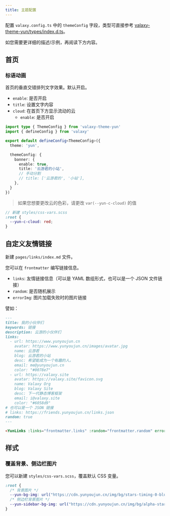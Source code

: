 ```yaml
---
title: 主题配置
---
```


配置 `valaxy.config.ts` 中的 `themeConfig` 字段，类型可直接参考 [valaxy-theme-yun/types/index.d.ts](https://github.com/YunYouJun/valaxy/blob/main/packages/valaxy-theme-yun/types/index.d.ts)。

如您需要更详细的描述/示例，再阅读下方内容。

## 首页

### 标语动画

首页的垂直交错排列文字效果。默认开启。

- `enable`: 是否开启
- `title`: 设置文字内容
- `cloud`: 在首页下方显示流动的云
  - `enable`: 是否开启

```ts
import type { ThemeConfig } from 'valaxy-theme-yun'
import { defineConfig } from 'valaxy'

export default defineConfig<ThemeConfig>({
  theme: 'yun',

  themeConfig: {
    banner: {
      enable: true,
      title: '云游君的小站',
      // 手动分割
      // title: ['云游君的', '小站'],
    },
  }
})
```

> 如果您想要更改云的色彩，请更改 `var(--yun-c-cloud)` 的值

```scss
// 新建 styles/css-vars.scss
:root {
  --yun-c-cloud: red;
}
```

## 自定义友情链接

新建 `pages/links/index.md` 文件。

您可以在 `frontmatter` 编写链接信息。

- `links`: 友情链接信息（可以是 YAML 数组形式，也可以是一个 JSON 文件链接）
- `random`: 是否随机展示
- `errorImg`: 图片加载失败时的图片链接

譬如：

```md
---
title: 我的小伙伴们
keywords: 链接
description: 云游的小伙伴们
links:
  - url: https://www.yunyoujun.cn
    avatar: https://www.yunyoujun.cn/images/avatar.jpg
    name: 云游君
    blog: 云游君的小站
    desc: 希望能成为一个有趣的人。
    email: me@yunyoujun.cn
    color: "#0078e7"
  - url: https://valaxy.site
    avatar: https://valaxy.site/favicon.svg
    name: Valaxy Org
    blog: Valaxy Site
    desc: 下一代静态博客框架
    email: i@valaxy.site
    color: "#6058d9"
# 也可以是一个 JSON 链接
# links: https://friends.yunyoujun.cn/links.json
random: true
---

<YunLinks :links="frontmatter.links" :random="frontmatter.random" errorImg="https://cdn.yunyoujun.cn/img/avatar/none.jpg" />
```

## 样式

### 覆盖背景、侧边栏图片

您可以新建 `styles/css-vars.scss`，覆盖默认 CSS 变量。

```css
:root {
  /* 背景图片 */
  --yun-bg-img: url("https://cdn.yunyoujun.cn/img/bg/stars-timing-0-blur-30px.jpg");
  /* 侧边栏背景图片 */
  --yun-sidebar-bg-img: url("https://cdn.yunyoujun.cn/img/bg/alpha-stars-timing-1.webp");
}
```
